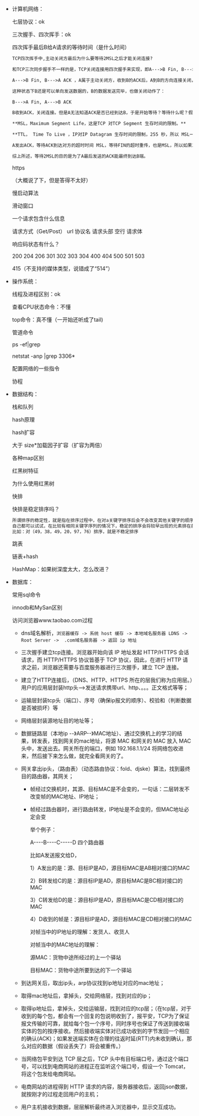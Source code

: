 * 计算机网络：

  七层协议：ok

  三次握手、四次挥手：ok

  

  四次挥手最后B给A请求的等待时间（是什么时间）
  
  ```tex
  TCP四次挥手中,主动关闭方最后为什么要等待2MSL之后才能关闭连接?
  
  和TCP三次同步握手不一样的是，TCP关闭连接用四次握手来实现，即A--->B Fin, B--->A ACK, B--->A Fin, A--->B ACK，为什么要这样？
  
  A--->B Fin, B--->A ACK ，A属于主动关闭方，收到B的ACK后，A到B的方向连接关闭，即half shutown ，这时A不能再发送数据了。
  
  这种状态下B还是可以单向发送数据的，B的数据发送完毕，也做关闭动作了：
  
  B--->A Fin, A--->B ACK
  
  B收到ACK，关闭连接。但是A无法知道ACK是否已经到达B，于是开始等待？等待什么呢？假如ACK没有到达B，B会为FIN这个消息超时重传 timeout retransmit ，那如果A等待时间足够，又收到FIN消息，说明ACK没有到达B，于是再发送ACK，直到在足够的时间内没有收到FIN，说明ACK成功到达。这个等待时间至少是：B的timeout + FIN的传输时间，为了保证可靠，采用更加保守的等待时间2MSL。
  
  **MSL，Maximum Segment Life，这是TCP 对TCP Segment 生存时间的限制。**
  
  **TTL， Time To Live ，IP对IP Datagram 生存时间的限制，255 秒，所以 MSL一般 = TTL = 255秒**
  
  A发出ACK，等待ACK到达对方的超时时间 MSL，等待FIN的超时重传，也是MSL，所以如果2MSL时间内没有收到FIN，说明对方安全收到FIN。
  
  综上所述，等待2MSL的目的是为了A最后发送的ACK能最终到达B端。
  
  ```
  
  https
  
  （大概说了下，但是答得不太好）
  
  慢启动算法
  
  
  
  滑动窗口
  
  
  
  一个请求包含什么信息
  
  请求方式（Get/Post） url 协议名 请求头部 空行 请求体
  
  
  
  响应码状态有什么？
  
  200 204 206 301 302 303 304 400 404 500 501 503 
  
  415（不支持的媒体类型，说错成了“514”）



* 操作系统：

  线程及进程区别：ok

  

  查看CPU状态命令：不懂

  top命令：真不懂（一开始还听成了tail)
  
  
  
  管道命令
  
  ps -ef|grep 
  
  netstat -anp |grep 3306*
  
  
  
  配置网络的一些指令
  
  协程



* 数据结构：

  栈和队列

  

  hash原理

  

  hash扩容

  大于 size*加载因子扩容（扩容为两倍）

  各种map区别

  红黑树特征

  为什么使用红黑树

  

  快排

  快排是稳定排序吗？

  ```tex
  所谓排序的稳定性，就是指在排序过程中，在对a关键字排序后会不会改变其他关键字的顺序。
  自己都可以试试，在比较有相同关键字序列的情况下，稳定的排序会将较早出现的元素排在前面，而不会是后面。
  比如：对（49，38，49，20，97，76）排序，就是不稳定排序
  ```

  

  跳表

  链表+hash

  HashMap：如果树深度太大，怎么改进？

  

  

  

* 数据库：

  常用sql命令

  innodb和MySan区别

  

  
  
  
  
  访问浏览器www.taobao.com过程
  
  * dns域名解析，`浏览器缓存 -> 系统 host 缓存 -> 本地域名服务器 LDNS -> Root Server -> 
    .com域名服务器 -> 返回 ip 地址`
    
  * 三次握手建立tcp连接。浏览器开始向该 IP 地址发起 HTTP/HTTPS 会话请求，而  HTTP/HTTPS 协议皆基于 TCP 协议，因此，在进行 HTTP 请求之前，浏览器还需要与百度服务器进行三次握手，建立 TCP 连接。
  
  * 建立了HTTP连接后，（DNS、HTTP、HTTPS 所在的层我们称为应用层。）用户的应用层封装http头-->发送请求携带url、http、。。。正文格式等等；
  
  * 运输层封装tcp头（端口）、序号（确保ip报文的顺序）、校验和（判断数据是否被损坏）等
  
  * 网络层封装源地址目的地址等；
  
  * 数据链路层（本地ip --》ARP--》MAC地址）、通过交换机上的学习的结果，转发表，找到网关的mac地址，将源 MAC 和网关的 MAC 放入 MAC 头中，发送出去。网关所在的端口，例如 192.168.1.1/24 将网络包收进来，然后接下来怎么做，就完全看网关的了。
  
  * 网关拿出ip头，（路由表）（动态路由协议：fold、djske）算法，找到最终目的路由器，其网关；
  
    * 帧经过交换机时，其源、目标MAC是不会变的，一句话：二层转发不改变帧的MAC地址、IP地址；
  
    * 帧经过路由器时，进行路由转发，IP地址是不会变的，但MAC地址必定会变
  
      举个例子：
  
      A----B----C-----D 四个路由器
  
      比如A发送报文给D，
  
      1）A发出的是：源、目标IP是AD，源目标MAC是AB相对接口的MAC
  
      2）B转发给C的是：源目标IP是AD，原目标MAC是BC相对接口的MAC
  
      3）C转发给D的是：源目标IP是AD，原目标MAC是CD相对接口的MAC
  
      4）D收到的帧是：源目标IP是AD，源目标MAC是CD相对接口的MAC
  
      对帧当中的IP地址的理解：发货人、收货人
  
      对帧当中的MAC地址的理解：
  
      源MAC：货物中途所经过的上一个驿站
  
      目标MAC：货物中途所要到达的下一个驿站  
  
  * 到达网关后，取出ip头，arp协议找到ip地址对应的mac地址；
  
  * 取得mac地址后，拿掉头，交给网络层，找到对应的ip；
  
  * 取得ip地址后，拿掉头，交给运输层，找到对应的tcp层；（在tcp层，对于收到的每个包，都会有一个回复的包说明收到了，报平安，TCP为了保证报文传输的可靠，就给每个包一个序号，同时序号也保证了传送到接收端实体的包的按序接收。然后接收端实体对已成功收到的字节发回一个相应的确认(ACK)；如果发送端实体在合理的往返时延(RTT)内未收到确认，那么对应的数据（假设丢失了）将会被重传。）
  
  * 当网络包平安到达 TCP 层之后，TCP 头中有目标端口号，通过这个端口号，可以找到电商网站的进程正在监听这个端口号，假设一个 Tomcat，将这个包发给电商网站。
  
  * 电商网站的进程得到 HTTP 请求的内容，服务器接收后，返回json数据，就按刚才的过程走回用户的主机；
  
  * 用户主机接收到数据，层层解析最终进入浏览器中，显示交互成功。
  
  

